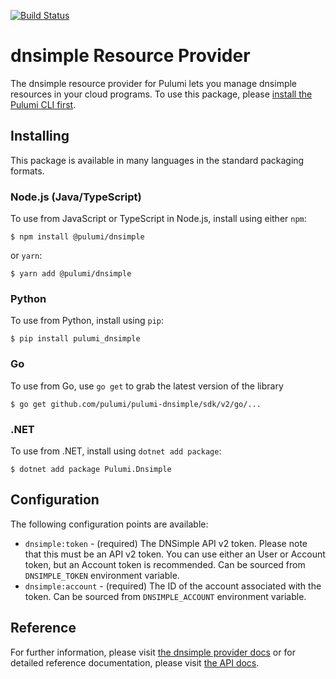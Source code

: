 [![Build Status](https://travis-ci.com/pulumi/pulumi-dnsimple.svg?token=eHg7Zp5zdDDJfTjY8ejq&branch=master)](https://travis-ci.com/pulumi/pulumi-dnsimple)

# dnsimple Resource Provider

The dnsimple resource provider for Pulumi lets you manage dnsimple resources in your cloud programs. To use
this package, please [install the Pulumi CLI first](https://pulumi.io/).

## Installing

This package is available in many languages in the standard packaging formats.

### Node.js (Java/TypeScript)

To use from JavaScript or TypeScript in Node.js, install using either `npm`:

    $ npm install @pulumi/dnsimple

or `yarn`:

    $ yarn add @pulumi/dnsimple

### Python

To use from Python, install using `pip`:

    $ pip install pulumi_dnsimple

### Go

To use from Go, use `go get` to grab the latest version of the library

    $ go get github.com/pulumi/pulumi-dnsimple/sdk/v2/go/...

### .NET

To use from .NET, install using `dotnet add package`:

    $ dotnet add package Pulumi.Dnsimple

## Configuration

The following configuration points are available:

- `dnsimple:token` - (required) The DNSimple API v2 token. Please note that this must be an API v2 token. You can use 
   either an User or Account token, but an Account token is recommended. Can be sourced from `DNSIMPLE_TOKEN` environment
   variable.
- `dnsimple:account` - (required) The ID of the account associated with the token. Can be sourced from `DNSIMPLE_ACCOUNT` 
   environment variable.

## Reference

For further information, please visit [the dnsimple provider docs](https://www.pulumi.com/docs/intro/cloud-providers/dnsimple) or for detailed reference documentation, please visit [the API docs](https://www.pulumi.com/docs/reference/pkg/dnsimple).
